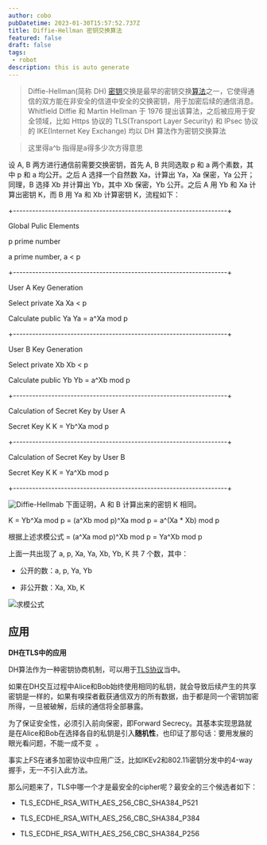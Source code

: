 ```yaml
---
author: cobo
pubDatetime: 2023-01-30T15:57:52.737Z
title: Diffie-Hellman 密钥交换算法
featured: false
draft: false
tags:
 - robot
description: this is auto generate
---
```

>Diffie-Hellman(简称 DH) [密钥](https://baike.baidu.com/item/%20%E5%AF%86%E9%92%A5/101144?fromModule=lemma_inlink)交换是最早的密钥交换[算法](https://baike.baidu.com/item/%E7%AE%97%E6%B3%95/209025?fromModule=lemma_inlink)之一，它使得通信的双方能在非安全的信道中安全的交换密钥，用于加密后续的通信消息。 Whitfield Diffie 和 Martin Hellman 于 1976 提出该算法，之后被应用于安全领域，比如 Https 协议的 TLS(Transport Layer Security) 和 IPsec 协议的 IKE(Internet Key Exchange) 均以 DH 算法作为密钥交换算法

>这里得a^b 指得是a得多少次方得意思

设 A, B 两方进行通信前需要交换密钥，首先 A, B 共同选取 p 和 a 两个素数，其中 p 和 a 均公开。之后 A 选择一个自然数 Xa，计算出 Ya，Xa 保密，Ya 公开；同理，B 选择 Xb 并计算出 Yb，其中 Xb 保密，Yb 公开。之后 A 用 Yb 和 Xa 计算出密钥 K，而 B 用 Ya 和 Xb 计算密钥 K，流程如下：

+-------------------------------------------------------------------+

Global Pulic Elements

p prime number

a prime number, a < p

+-------------------------------------------------------------------+

User A Key Generation

Select private Xa Xa < p

Calculate public Ya Ya = a^Xa mod p

+-------------------------------------------------------------------+

User B Key Generation

Select private Xb Xb < p

Calculate public Yb Yb = a^Xb mod p

+-------------------------------------------------------------------+

Calculation of Secret Key by User A

Secret Key K K = Yb^Xa mod p

+-------------------------------------------------------------------+

Calculation of Secret Key by User B

Secret Key K K = Ya^Xb mod p

+-------------------------------------------------------------------+


<!-- ![Diffie-Hellmab.png](Diffie-Hellmab.png) -->

![Diffie-Hellmab](@assets/images/Diffie-Hellmab.png)
下面证明，A 和 B 计算出来的密钥 K 相同。


K = Yb^Xa mod p = (a^Xb mod p)^Xa mod p = a^(Xa * Xb) mod p

根据上述求模公式 = (a^Xa mod p)^Xb mod p = Ya^Xb mod p

上面一共出现了 a, p, Xa, Ya, Xb, Yb, K 共 7 个数，其中：

-   公开的数：a, p, Ya, Yb
    
-   非公开数：Xa, Xb, K

<!-- ![求模公式](./求模公式.png) -->
![求模公式](@assets/images/求模公式.png)
## 应用
**DH在TLS中的应用**

DH算法作为一种密钥协商机制，可以用于[TLS协议](https://baike.baidu.com/item/TLS%E5%8D%8F%E8%AE%AE?fromModule=lemma_inlink)当中。

如果在DH交互过程中Alice和Bob始终使用相同的私钥，就会导致后续产生的共享密钥是一样的，如果有嗅探者截获通信双方的所有数据，由于都是同一个密钥加密所得，一旦被破解，后续的通信将全部暴露。

为了保证安全性，必须引入前向保密，即Forward Secrecy。其基本实现思路就是在Alice和Bob在选择各自的私钥是引入**随机性**，也印证了那句话：要用发展的眼光看问题，不能一成不变  。

事实上FS在诸多加密协议中应用广泛，比如IKEv2和802.11i密钥分发中的4-way握手，无一不引入此方法。

那么问题来了，TLS中哪一个才是最安全的cipher呢？最安全的三个候选者如下：

-   TLS_ECDHE_RSA_WITH_AES_256_CBC_SHA384_P521
    
-   TLS_ECDHE_RSA_WITH_AES_256_CBC_SHA384_P384
    
-   TLS_ECDHE_RSA_WITH_AES_256_CBC_SHA384_P256